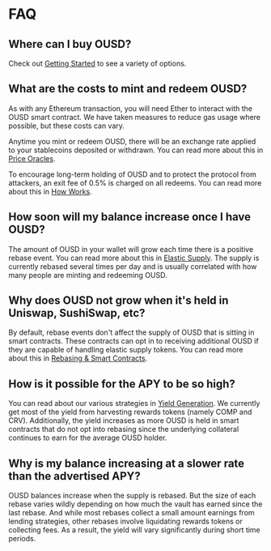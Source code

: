 # FAQ

## Where can I buy OUSD?

Check out [Getting Started](https://docs.ousd.com/getting-started) to see a variety of options.

## What are the costs to mint and redeem OUSD?

As with any Ethereum transaction, you will need Ether to interact with the OUSD smart contract. We have taken measures to reduce gas usage where possible, but these costs can vary.

Anytime you mint or redeem OUSD, there will be an exchange rate applied to your stablecoins deposited or withdrawn. You can read more about this in [Price Oracles](https://docs.ousd.com/core-concepts/price-oracles).

To encourage long-term holding of OUSD and to protect the protocol from attackers, an exit fee of 0.5% is charged on all redeems. You can read more about this in [How Works](https://docs.ousd.com/how-it-works).

## How soon will my balance increase once I have OUSD?

The amount of OUSD in your wallet will grow each time there is a positive rebase event. You can read more about this in [Elastic Supply](https://docs.ousd.com/core-concepts/elastic-supply). The supply is currently rebased several times per day and is usually correlated with how many people are minting and redeeming OUSD.

## Why does OUSD not grow when it's held in Uniswap, SushiSwap, etc?

By default, rebase events don't affect the supply of OUSD that is sitting in smart contracts. These contracts can opt in to receiving additional OUSD if they are capable of handling elastic supply tokens. You can read more about this in [Rebasing & Smart Contracts](https://docs.ousd.com/core-concepts/elastic-supply/rebasing-and-smart-contracts).

## How is it possible for the APY to be so high?

You can read about our various strategies in [Yield Generation](https://docs.ousd.com/core-concepts/yield-generation). We currently get most of the yield from harvesting rewards tokens \(namely COMP and CRV\). Additionally, the yield increases as more OUSD is held in smart contracts that do not opt into rebasing since the underlying collateral continues to earn for the average OUSD holder.

## Why is my balance increasing at a slower rate than the advertised APY?

OUSD balances increase when the supply is rebased. But the size of each rebase varies wildly depending on how much the vault has earned since the last rebase. And while most rebases collect a small amount earnings from lending strategies, other rebases involve liquidating rewards tokens or collecting fees. As a result, the yield will vary significantly during short time periods.

